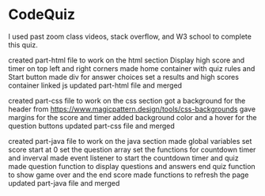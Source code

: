 # CodeQuiz
I used past zoom class videos, stack overflow, and W3 school to complete this quiz. 

created part-html file to work on the html section
Display high score and timer on top left and right corners
made home container with quiz rules and Start button
made div for answer choices
set a results and high scores container
linked js
updated part-html file and merged

created part-css file to work on the css section
got a background for the header from https://www.magicpattern.design/tools/css-backgrounds
gave margins for the score and timer
added background color and a hover for the question buttons 
updated part-css file and merged

created part-java file to work on the java section
made global variables
set score start at 0
set the question array
set the functions for countdown timer and inverval
made event listener to start the countdown timer and quiz
made question function to display questions and answers
end quiz function to show game over and the end score
made functions to refresh the page 
updated part-java file and merged

